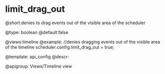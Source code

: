 limit_drag_out
=============
@short:denies to drag events out of the visible area of the scheduler
	

@type: boolean
@default:false

@views:timeline
@example:
//denies dragging events out of the visible area of the timeline
scheduler.config.limit_drag_out = true;

@template:	api_config
@descr:

@apigroup: Views/Timeline view

